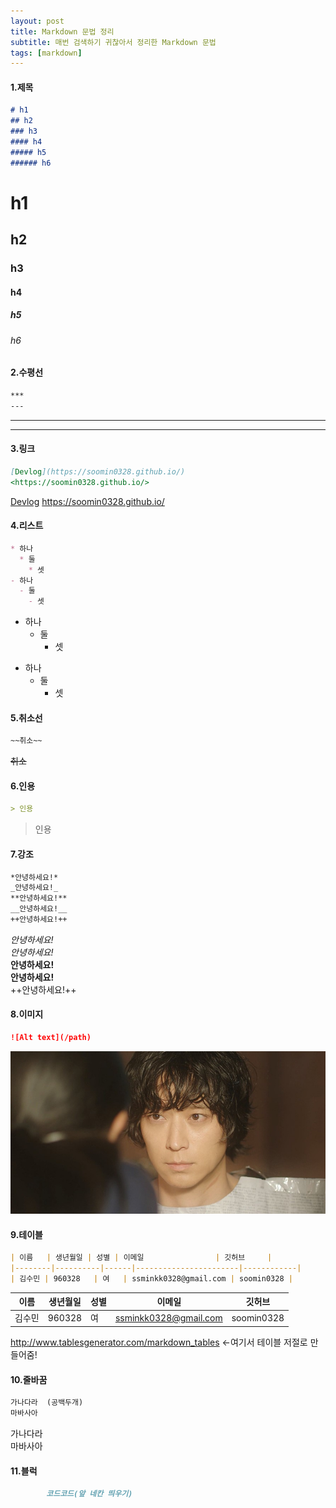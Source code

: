 ```yaml
---
layout: post
title: Markdown 문법 정리
subtitle: 매번 검색하기 귀찮아서 정리한 Markdown 문법
tags: [markdown]
---
```

#### 1.제목
``` markdown
# h1
## h2
### h3
#### h4
##### h5
###### h6
```
# h1
## h2
### h3
#### h4
##### h5
###### h6
#### 2.수평선
``` markdown
***
---
```
***
---
#### 3.링크
``` markdown
[Devlog](https://soomin0328.github.io/)
<https://soomin0328.github.io/>
```
[Devlog](https://soomin0328.github.io/)
<https://soomin0328.github.io/>
#### 4.리스트
``` markdown
* 하나
  * 둘
    * 셋
- 하나
  - 둘
    - 셋
```
* 하나
  * 둘
    * 셋
- 하나
  - 둘
    - 셋

#### 5.취소선
``` markdown
~~취소~~
```
~~취소~~
#### 6.인용
``` markdown
> 인용
```
> 인용

#### 7.강조
``` markdown
*안녕하세요!*
_안녕하세요!_
**안녕하세요!**
__안녕하세요!__
++안녕하세요!++
```
*안녕하세요!*  
_안녕하세요!_  
**안녕하세요!**  
__안녕하세요!__  
++안녕하세요!++
#### 8.이미지
``` markdown
![Alt text](/path)
```
![Alt text](/../assets/img/kdw.jpg)
#### 9.테이블
``` markdown
| 이름   | 생년월일 | 성별 | 이메일                | 깃허브     |
|--------|----------|------|-----------------------|------------|
| 김수민 | 960328   | 여   | ssminkk0328@gmail.com | soomin0328 |
```

| 이름   | 생년월일 | 성별 | 이메일                | 깃허브     |
|--------|----------|------|-----------------------|------------|
| 김수민 | 960328   | 여   | ssminkk0328@gmail.com | soomin0328 |

<http://www.tablesgenerator.com/markdown_tables> <-여기서 테이블 저절로 만들어줌!
#### 10.줄바꿈
``` markdown
가나다라  (공백두개)
마바사아
```
가나다라  
마바사아
#### 11.블럭
``` markdown
        코드코드(앞 네칸 띄우기)
```
